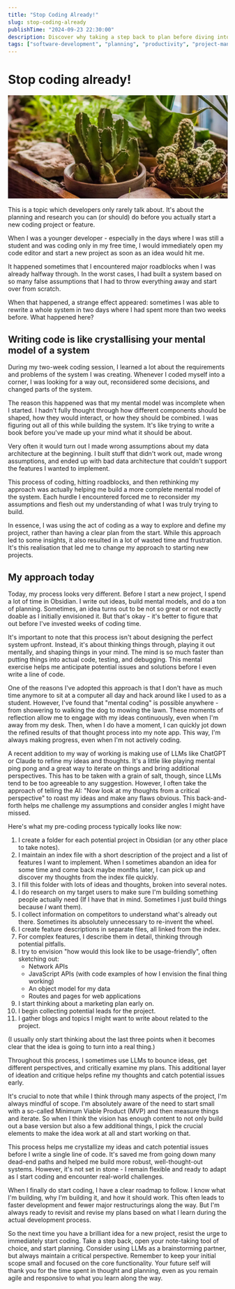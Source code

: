 ```yaml
---
title: "Stop Coding Already!"
slug: stop-coding-already
publishTime: "2024-09-23 22:30:00"
description: Discover why taking a step back to plan before diving into coding can lead to more efficient and successful projects. Learn about the benefits of mental modeling, note-taking, and using AI tools to refine your ideas before writing a single line of code.
tags: ["software-development", "planning", "productivity", "project-management", "mental-modeling", "ai", "llm", "obsidian", "mvp", "coding-process"]
---
```

# Stop coding already!

![Very slowly growing plants](./header.webp)

This is a topic which developers only rarely talk about. It's about the planning and research you can (or should) do before you actually start a new coding project or feature.

When I was a younger developer - especially in the days where I was still a student and was coding only in my free time, I would immediately open my code editor and start a new project as soon as an idea would hit me.

It happened sometimes that I encountered major roadblocks when I was already halfway through. In the worst cases, I had built a system based on so many false assumptions that I had to throw everything away and start over from scratch.

When that happened, a strange effect appeared: sometimes I was able to rewrite a whole system in two days where I had spent more than two weeks before. What happened here?

## Writing code is like crystallising your mental model of a system

During my two-week coding session, I learned a lot about the requirements and problems of the system I was creating. Whenever I coded myself into a corner, I was looking for a way out, reconsidered some decisions, and changed parts of the system.

The reason this happened was that my mental model was incomplete when I started. I hadn't fully thought through how different components should be shaped, how they would interact, or how they should be combined. I was figuring out all of this while building the system. It's like trying to write a book before you've made up your mind what it should be about.

Very often it would turn out I made wrong assumptions about my data architecture at the beginning. I built stuff that didn't work out, made wrong assumptions, and ended up with bad data architecture that couldn't support the features I wanted to implement.

This process of coding, hitting roadblocks, and then rethinking my approach was actually helping me build a more complete mental model of the system. Each hurdle I encountered forced me to reconsider my assumptions and flesh out my understanding of what I was truly trying to build.

In essence, I was using the act of coding as a way to explore and define my project, rather than having a clear plan from the start. While this approach led to some insights, it also resulted in a lot of wasted time and frustration. It's this realisation that led me to change my approach to starting new projects.

## My approach today

Today, my process looks very different. Before I start a new project, I spend a lot of time in Obsidian. I write out ideas, build mental models, and do a ton of planning. Sometimes, an idea turns out to be not so great or not exactly doable as I initially envisioned it. But that's okay - it's better to figure that out before I've invested weeks of coding time.

It's important to note that this process isn't about designing the perfect system upfront. Instead, it's about thinking things through, playing it out mentally, and shaping things in your mind. The mind is so much faster than putting things into actual code, testing, and debugging. This mental exercise helps me anticipate potential issues and solutions before I even write a line of code.

One of the reasons I've adopted this approach is that I don't have as much time anymore to sit at a computer all day and hack around like I used to as a student. However, I've found that "mental coding" is possible anywhere - from showering to walking the dog to mowing the lawn. These moments of reflection allow me to engage with my ideas continuously, even when I'm away from my desk. Then, when I do have a moment, I can quickly jot down the refined results of that thought process into my note app. This way, I'm always making progress, even when I'm not actively coding.

A recent addition to my way of working is making use of LLMs like ChatGPT or Claude to refine my ideas and thoughts. It's a little like playing mental ping pong and a great way to iterate on things and bring additional perspectives. This has to be taken with a grain of salt, though, since LLMs tend to be too agreeable to any suggestion. However, I often take the approach of telling the AI: "Now look at my thoughts from a critical perspective" to roast my ideas and make any flaws obvious. This back-and-forth helps me challenge my assumptions and consider angles I might have missed.

Here's what my pre-coding process typically looks like now:

1. I create a folder for each potential project in Obsidian (or any other place to take notes).
2. I maintain an index file with a short description of the project and a list of features I want to implement. When I sometimes abandon an idea for some time and come back maybe months later, I can pick up and discover my thoughts from the index file quickly.
3. I fill this folder with lots of ideas and thoughts, broken into several notes.
4. I do research on my target users to make sure I'm building something people actually need (If I have that in mind. Sometimes I just build things because _I_ want them).
5. I collect information on competitors to understand what's already out there. Sometimes its absolutely unnecessary to re-invent the wheel.
6. I create feature descriptions in separate files, all linked from the index.
7. For complex features, I describe them in detail, thinking through potential pitfalls.
8. I try to envision "how would this look like to be usage-friendly", often sketching out:
    - Network APIs
    - JavaScript APIs (with code examples of how I envision the final thing working)
    - An object model for my data
    - Routes and pages for web applications
9. I start thinking about a marketing plan early on.
10. I begin collecting potential leads for the project.
11. I gather blogs and topics I might want to write about related to the project.

(I usually only start thinking about the last three points when it becomes clear that the idea is going to turn into a real thing.)

Throughout this process, I sometimes use LLMs to bounce ideas, get different perspectives, and critically examine my plans. This additional layer of ideation and critique helps refine my thoughts and catch potential issues early.

It's crucial to note that while I think through many aspects of the project, I'm always mindful of scope. I'm absolutely aware of the need to start small with a so-called Minimum Viable Product (MVP) and then measure things and iterate. So when I think the vision has enough content to not only build out a base version but also a few additional things, I pick the crucial elements to make the idea work at all and start working on that.

This process helps me crystallize my ideas and catch potential issues before I write a single line of code. It's saved me from going down many dead-end paths and helped me build more robust, well-thought-out systems. However, it's not set in stone - I remain flexible and ready to adapt as I start coding and encounter real-world challenges.

When I finally do start coding, I have a clear roadmap to follow. I know what I'm building, why I'm building it, and how it should work. This often leads to faster development and fewer major restructurings along the way. But I'm always ready to revisit and revise my plans based on what I learn during the actual development process.

So the next time you have a brilliant idea for a new project, resist the urge to immediately start coding. Take a step back, open your note-taking tool of choice, and start planning. Consider using LLMs as a brainstorming partner, but always maintain a critical perspective. Remember to keep your initial scope small and focused on the core functionality. Your future self will thank you for the time spent in thought and planning, even as you remain agile and responsive to what you learn along the way.